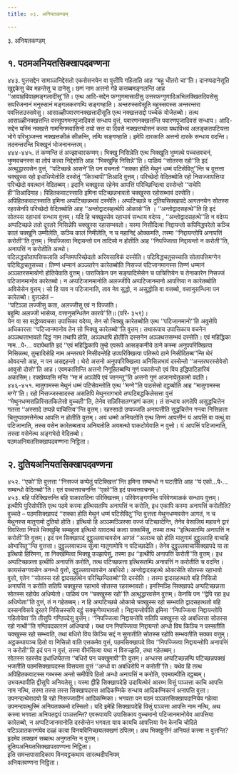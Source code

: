 ```yaml
---
title: ०३. अनियतकण्डम्

---
```

३. अनियतकण्डम्  


## १. पठमअनियतसिक्खापदवण्णना

४४३. पुत्तसद्देन सामञ्ञनिद्देसतो एकसेसनयेन वा पुत्तीपि गहिताति आह ‘‘बहू धीतरो चा’’ति। दानप्पदानेसूति खुद्दकेसु चेव महन्तेसु च दानेसु। छणं नाम अत्तनो गेहे कत्तब्बमङ्गलन्ति आह ‘‘आवाहविवाहमङ्गलादीसू’’ति। एत्थ आदि-सद्देन फग्गुणमासादीसु उत्तरफग्गुणादिअभिलक्खितदिवसेसु सपरिजनानं मनुस्सानं मङ्गलकरणम्पि सङ्गण्हाति। अन्तरुस्सवेसूति महुस्सवस्स अन्तरन्तरा पवत्तितउस्सवेसु। आसाळ्हीपवारणनक्खत्तादीसूति एत्थ नक्खत्तसद्दो पच्चेकं योजेतब्बो। तत्थ आसाळ्हीनक्खत्तन्ति वस्सूपगमनपूजादिवसं सन्धाय वुत्तं, पवारणनक्खत्तन्ति पवारणपूजादिवसं सन्धाय। आदि-सद्देन यस्मिं नक्खत्ते गामनिगमवासिनो तयो सत्त वा दिवसे नक्खत्तघोसनं कत्वा यथाविभवं अलङ्कतपटियत्ता भोगे परिभुञ्जन्ता नक्खत्तकीळं कीळन्ति, तम्पि सङ्गण्हाति। इमेपि दारकाति अत्तनो दारके सन्धाय वदन्ति। तदनन्तरन्ति भिक्खूनं भोजनानन्तरम्।  
४४४-४४५. तं कम्मन्ति तं अज्झाचारकम्मम्। भिक्खु निसिन्नेति एत्थ भिक्खूति भुम्मत्थे पच्चत्तवचनं, भुम्मवचनस्स वा लोपं कत्वा निद्देसोति आह ‘‘भिक्खुम्हि निसिन्ने’’ति। पाळियं ‘‘सोतस्स रहो’’ति इदं अत्थुद्धारवसेन वुत्तं, ‘‘पटिच्छन्ने आसने’’ति पन वचनतो ‘‘सक्का होति मेथुनं धम्मं पटिसेवितु’’न्ति च वुत्तत्ता चक्खुस्स रहो इधाधिप्पेतोति दस्सेतुं ‘‘किञ्चापी’’तिआदि वुत्तम्। परिच्छेदो वेदितब्बोति रहो निसज्जापत्तिया परिच्छेदो ववत्थानं वेदितब्बम्। इदानि चक्खुस्स रहेनेव आपत्तिं परिच्छिन्दित्वा दस्सेन्तो ‘‘सचेपि ही’’तिआदिमाह। पिहितकवाटस्साति इमिना पटिच्छन्नभावतो चक्खुस्स रहोसब्भावं दस्सेति। अपिहितकवाटस्साति इमिना अप्पटिच्छन्नभावं दस्सेति। अप्पटिच्छन्ने च दुतियसिक्खापदे आगतनयेन सोतस्स रहवसेनपि परिच्छेदो वेदितब्बोति आह ‘‘अन्तोद्वादसहत्थेपि ओकासे’’ति । ‘‘अन्तोद्वादसहत्थे’’ति हि इदं सोतस्स रहाभावं सन्धाय वुत्तम्। यदि हि चक्खुस्सेव रहाभावं सन्धाय वदेय्य , ‘‘अन्तोद्वादसहत्थे’’ति न वदेय्य अप्पटिच्छन्ने ततो दूरतरे निसिन्नेपि चक्खुस्स रहासम्भवतो। यस्मा निसीदित्वा निद्दायन्तो कपिमिद्धपरेतो कञ्चि कालं चक्खूनि उम्मीलेति, कञ्चि कालं निमीलेति, न च महानिद्दं ओक्कमति, तस्मा ‘‘निद्दायन्तोपि अनापत्तिं करोती’’ति वुत्तम्। निपज्जित्वा निद्दायन्तो पन तादिसो न होतीति आह ‘‘निपज्जित्वा निद्दायन्तो न करोती’’ति, अनापत्तिं न करोतीति अत्थो।  
पटिलद्धसोतापत्तिफलाति अन्तिमपरिच्छेदतो अरियसाविकं दस्सेति। पटिविद्धचतुसच्चाति सोतापत्तिमग्गेन पटिविद्धचतुसच्चा। तिण्णं धम्मानं अञ्ञतरेन कारेतब्बोति निसज्जं पटिजानमानस्स तिण्णं धम्मानं अञ्ञतरसमायोगो होतियेवाति वुत्तम्। पाराजिकेन पन सङ्घादिसेसेन च पाचित्तियेन च तेनाकारेन निसज्जं पटिजानमानोव कारेतब्बो। न अप्पटिजानमानोति अलज्जीपि अप्पटिजानमानो आपत्तिया न कारेतब्बोति अविसेसेन वुत्तम्। सो हि याव न पटिजानाति, ताव नेव सुद्धो, न असुद्धोति वा वत्तब्बो, वत्तानुसन्धिना पन कारेतब्बो। वुत्तञ्हेतं –  
‘‘पटिञ्ञा लज्जीसु कता, अलज्जीसु एवं न विज्जति।  
बहुम्पि अलज्जी भासेय्य, वत्तानुसन्धितेन कारये’’ति॥ (परि॰ ३५९)।  
येन वा सा सद्धेय्यवचसा उपासिका वदेय्य, तेन सो भिक्खु कारेतब्बोति एत्थ ‘‘पटिजानमानो’’ति अवुत्तेपि अधिकारत्ता ‘‘पटिजानमानोव तेन सो भिक्खु कारेतब्बो’’ति वुत्तम्। तथारूपाय उपासिकाय वचनेन अञ्ञथत्ताभावतो दिट्ठं नाम तथापि होति, अञ्ञथापि होतीति दस्सनेन अञ्ञथत्तसम्भवं दस्सेति। एवं महिद्धिका नाम…पे॰… वदापेथाति इदं ‘‘एवं महिद्धिकापि तुम्हे एवरूपे आसङ्कनीये ठाने कस्मा अनुपपरिक्खित्वा निसिन्नत्थ, तुम्हादिसेहि नाम अन्तरघरे निसीदन्तेहि उपपरिक्खित्वा पतिरूपे ठाने निसीदितब्ब’’न्ति थेरं ओवदन्तो आह, न पन असद्दहन्तो। थेरो अत्तनो अनुपपरिक्खित्वा अनिसिन्नभावं दस्सेन्तो ‘‘अन्तरघरस्सेवेसो आवुसो दोसो’’ति आह। एवमकासिन्ति अत्तनो निगूहितब्बम्पि गुणं पकासेन्तो एवं विय इद्धिपाटिहारियं अकासिम्। रक्खेय्यासि मन्ति ‘‘मा मं अञ्ञेपि एवं जानन्तू’’ति अत्तनो गुणं अजानापेतुकामो वदति।  
४४६-४५१. मातुगामस्स मेथुनं धम्मं पटिसेवन्तोति एत्थ ‘‘मग्गे’’ति पाठसेसो दट्ठब्बोति आह ‘‘मातुगामस्स मग्गे’’ति। रहो निसज्जस्सादस्स असतिपि मेथुनरागभावे तप्पटिबद्धकिलेसत्ता वुत्तं ‘‘मेथुनधम्मसन्निस्सितकिलेसो वुच्चती’’ति, तेनेव सन्निस्सितग्गहणं कतम्। तं सन्धाय अगतेपि असुद्धचित्तेन गतत्ता ‘‘अस्सादे उप्पन्ने पाचित्तिय’’न्ति वुत्तम्। रहस्सादो उप्पज्जति अनापत्तीति सुद्धचित्तेन गन्त्वा निसिन्नत्ता चित्तुप्पादमत्तेनेत्थ आपत्ति न होतीति वुत्तम्। अयं धम्मो अनियतोति एत्थ तिण्णं आपत्तीनं यं आपत्तिं वा वत्थुं वा पटिजानाति, तस्स वसेन कारेतब्बताय अनियतोति अयमत्थो पाकटोयेवाति न वुत्तो। यं आपत्तिं पटिजानाति, तस्सा वसेनेत्थ अङ्गभेदो वेदितब्बो।  
पठमअनियतसिक्खापदवण्णना निट्ठिता।  


## २. दुतियअनियतसिक्खापदवण्णना

४५२. ‘‘एको’’ति वुत्तत्ता ‘‘निसज्जं कप्पेतुं पटिक्खित्त’’न्ति इमिना सम्बन्धो न घटतीति आह ‘‘यं एको…पे॰… सम्बन्धो वेदितब्बो’’ति। एतं पच्चत्तवचनन्ति ‘‘एको’’ति इदं पच्चत्तवचनम्।  
४५३. बहि परिक्खित्तन्ति बहि पाकारादिना परिक्खित्तम्। परिवेणङ्गणन्ति परिवेणमाळकं सन्धाय वुत्तम्। इत्थीपि पुरिसोपीति एत्थ पठमे कस्मा इत्थिसतम्पि अनापत्तिं न करोति, इध एकापि कस्मा अनापत्तिं करोतीति? वुच्चते – पठमसिक्खापदं ‘‘सक्का होति मेथुनं धम्मं पटिसेवितु’’न्ति वुत्तत्ता मेथुनधम्मवसेन आगतं, न च मेथुनस्स मातुगामो दुतियो होति। इत्थियो हि अञ्ञमञ्ञिस्सा वज्जं पटिच्छादेन्ति, तेनेव वेसालियं महावने द्वारं विवरित्वा निपन्ने भिक्खुम्हि सम्बहुला इत्थियो यावदत्थं कत्वा पक्कमिंसु, तस्मा तत्थ ‘‘इत्थिसतम्पि अनापत्तिं न करोती’’ति वुत्तम्। इदं पन सिक्खापदं दुट्ठुल्लवाचावसेन आगतं ‘‘अलञ्च खो होति मातुगामं दुट्ठुल्लाहि वाचाहि ओभासितु’’न्ति वुत्तत्ता। दुट्ठुल्लवाचञ्च सुत्वा मातुगामोपि न पटिच्छादेति। तेनेव दुट्ठुल्लवाचासिक्खापदे या ता इत्थियो हिरिमना, ता निक्खमित्वा भिक्खू उज्झापेसुं, तस्मा इध ‘‘इत्थीपि अनापत्तिं करोती’’ति वुत्तम्। इध अप्पटिच्छन्नत्ता इत्थीपि अनापत्तिं करोति, तत्थ पटिच्छन्नत्ता इत्थिसतम्पि अनापत्तिं न करोतीति च वदन्ति।  
कायसंसग्गवसेन अनन्धो वुत्तो, दुट्ठुल्लवाचावसेन अबधिरो। अन्तोद्वादसहत्थे ओकासेति सोतस्स रहाभावो वुत्तो, एतेन ‘‘सोतस्स रहो द्वादसहत्थेन परिच्छिन्दितब्बो’’ति दस्सेति । तस्मा द्वादसहत्थतो बहि निसिन्नो अनापत्तिं न करोति सतिपि चक्खुस्स रहाभावे सोतस्स रहसब्भावतो। इमस्मिञ्हि सिक्खापदे अप्पटिच्छन्नत्ता सोतस्स रहोयेव अधिप्पेतो। पाळियं पन ‘‘चक्खुस्स रहो’’ति अत्थुद्धारवसेन वुत्तम्। केनचि पन ‘‘द्वेपि रहा इध अधिप्पेता’’ति वुत्तं, तं न गहेतब्बम्। न हि अप्पटिच्छन्ने ओकासे चक्खुस्स रहो सम्भवति द्वादसहत्थतो बहि दस्सनविसये दूरतरे निसिन्नस्सपि दट्ठुं सक्कुणेय्यभावतो। निद्दायन्तोपीति इमिना ‘‘निपज्जित्वा निद्दायन्तोपि गहितोयेवा’’ति तीसुपि गण्ठिपदेसु वुत्तम्। ‘‘निपज्जित्वा निद्दायन्तेपि सतिपि चक्खुस्स रहे अबधिरत्ता सोतस्स रहो नत्थी’’ति गण्ठिपदकारानं अधिप्पायो। यथा पन निपज्जित्वा निद्दायन्तो अन्धो विय किञ्चि न पस्सतीति चक्खुस्स रहो सम्भवति, तथा बधिरो विय किञ्चि सद्दं न सुणातीति सोतस्स रहोपि सम्भवतीति सक्का वत्तुम्। अट्ठकथायञ्च ठितो वा निसिन्नो वाति एत्तकमेव वुत्तं, पठमसिक्खापदे विय ‘‘निपज्जित्वा निद्दायन्तोपि अनापत्तिं न करोती’’ति इदं पन न वुत्तं, तस्मा वीमंसित्वा यथा न विरुज्झति, तथा गहेतब्बम्।  
सोतस्स रहस्सेव इधाधिप्पेतत्ता ‘‘बधिरो पन चक्खुमापी’’ति वुत्तम्। अन्धस्स अप्पटिच्छन्नम्पि पटिच्छन्नपक्खं भजतीति पठमसिक्खापदस्स विसयत्ता वुत्तं ‘‘अन्धो वा अबधिरोपि न करोती’’ति। यथेव हि तत्थ अपिहितकवाटस्स गब्भस्स अन्तो समीपेपि ठितो अन्धो अनापत्तिं न करोति, एवमयम्पीति दट्ठब्बम्। उभयत्थापीति द्वीसुपि अनियतेसु। यस्मा द्वीहि सिक्खापदेहि उदायित्थेरं आरब्भ विसुं पञ्ञत्ता काचि आपत्ति नाम नत्थि, तस्मा तस्स तस्स सिक्खापदस्स आदिकम्मिके सन्धाय आदिकम्मिकानं अनापत्ति वुत्ता। उपनन्दत्थेरादयो हि रहो निसज्जादीनं आदिकम्मिका। भगवता पन पठमं पञ्ञत्तसिक्खापदानियेव गहेत्वा उपनन्दवत्थुस्मिं अनियतक्कमो दस्सितो। यदि इमेहि सिक्खापदेहि विसुं पञ्ञत्ता आपत्ति नाम नत्थि, अथ कस्मा भगवता अनियतद्वयं पञ्ञत्तन्ति? एवरूपायपि उपासिकाय वुच्चमानो पटिजानमानोयेव आपत्तिया कारेतब्बो, न अप्पटिजानमानोति दस्सेन्तेन भगवता याय कायचि आपत्तिया येन केनचि चोदिते पटिञ्ञातकरणंयेव दळ्हं कत्वा विनयविनिच्छयलक्खणं ठपितम्। अथ भिक्खुनीनं अनियतं कस्मा न वुत्तन्ति? इदमेव लक्खणं सब्बत्थ अनुगतन्ति न वुत्तम्।  
दुतियअनियतसिक्खापदवण्णना निट्ठिता।  
इति समन्तपासादिकाय विनयट्ठकथाय सारत्थदीपनियम्  
अनियतवण्णना निट्ठिता।  
